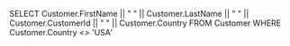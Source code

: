 SELECT Customer.FirstName || " " || Customer.LastName || " " || Customer.CustomerId || " " || Customer.Country FROM Customer
WHERE Customer.Country <> 'USA'
